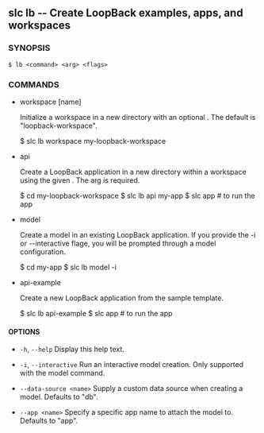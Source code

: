 ## slc lb -- Create LoopBack examples, apps, and workspaces

### SYNOPSIS

    $ lb <command> <arg> <flags>

### COMMANDS

 * workspace [name]
  
    Initialize a workspace in a new directory with an optional <name>. The
    default <name> is "loopback-workspace".
    
    $ slc lb workspace my-loopback-workspace
   
 * api <name>
 
    Create a LoopBack application in a new directory within a workspace
    using the given <name>. The <name> arg is required.
    
    $ cd my-loopback-workspace
    $ slc lb api my-app
    $ slc app # to run the app
    
 * model <name>
  
    Create a model in an existing LoopBack application. If you provide the -i
    or --interactive flage, you will be prompted through a model configuration.
    
    $ cd my-app
    $ slc lb model -i

 * api-example
 
    Create a new LoopBack application from the sample template.

    $ slc lb api-example
    $ slc app # to run the app
    
#### OPTIONS

 * `-h`, `--help`
  Display this help text.
    
 * `-i`, `--interactive`
  Run an interactive model creation. Only supported with the model command.
  
 * `--data-source <name>`
  Supply a custom data source when creating a model. Defaults to "db".
    
 * `--app <name>`
  Specify a specific app name to attach the model to. Defaults to "app".
  
